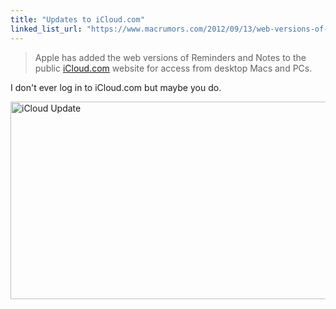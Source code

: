 ```yaml
---
title: "Updates to iCloud.com"
linked_list_url: "https://www.macrumors.com/2012/09/13/web-versions-of-notes-and-reminders-go-live-on-icloud-com/"
---
```

<blockquote><p>
  Apple has added the web versions of Reminders and Notes to the public <a href="https://www.icloud.com">iCloud.com</a> website for access from desktop Macs and PCs.
</p></blockquote>
<p>I don't ever log in to iCloud.com but maybe you do.</p>
<p><img src="https://chrisenns.com/wp-content/uploads/2012/09/Screen-Shot-2012-09-14-at-10.11.24-AM-600x316.png" alt="iCloud Update" title="iCloud Update" width="600" height="316" class="aligncenter size-large wp-image-20744" /></p>
